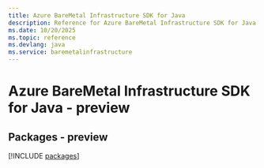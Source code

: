 ```yaml
---
title: Azure BareMetal Infrastructure SDK for Java
description: Reference for Azure BareMetal Infrastructure SDK for Java
ms.date: 10/20/2025
ms.topic: reference
ms.devlang: java
ms.service: baremetalinfrastructure
---
```

# Azure BareMetal Infrastructure SDK for Java - preview
## Packages - preview
[!INCLUDE [packages](baremetal-infrastructure-index.md)]